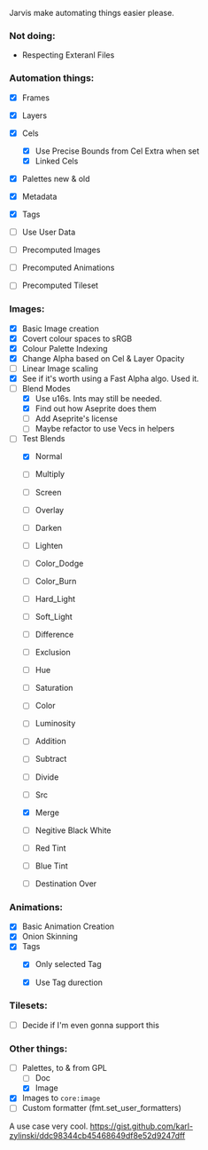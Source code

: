 Jarvis make automating things easier please.

### Not doing:
- Respecting Exteranl Files


### Automation things:
- [x] Frames
- [x] Layers
- [x] Cels
    - [x] Use Precise Bounds from Cel Extra when set
    - [x] Linked Cels
- [x] Palettes new & old
- [x] Metadata
- [x] Tags
- [ ] Use User Data
- [ ] Precomputed Images 
- [ ] Precomputed Animations 
- [ ] Precomputed Tileset 


### Images:
- [x] Basic Image creation
- [x] Covert colour spaces to sRGB
- [x] Colour Palette Indexing
- [x] Change Alpha based on Cel & Layer Opacity
- [ ] Linear Image scaling
- [X] See if it's worth using a Fast Alpha algo. Used it.
- [ ] Blend Modes
    - [x] Use u16s. Ints may still be needed.
    - [x] Find out how Aseprite does them
    - [ ] Add Aseprite's license
    - [ ] Maybe refactor to use Vecs in helpers
- [ ] Test Blends
    - [x] Normal
    - [ ] Multiply
    - [ ] Screen
    - [ ] Overlay
    - [ ] Darken
    - [ ] Lighten
    - [ ] Color_Dodge
    - [ ] Color_Burn
    - [ ] Hard_Light
    - [ ] Soft_Light
    - [ ] Difference
    - [ ] Exclusion
    - [ ] Hue
    - [ ] Saturation
    - [ ] Color
    - [ ] Luminosity
    - [ ] Addition
    - [ ] Subtract
    - [ ] Divide
    - [ ] Src
    - [x] Merge
    - [ ] Negitive Black White
    - [ ] Red Tint
    - [ ] Blue Tint
    - [ ] Destination Over


### Animations:
- [x] Basic Animation Creation
- [x] Onion Skinning
- [x] Tags
    - [x] Only selected Tag
    - [x] Use Tag durection


### Tilesets:
- [ ] Decide if I'm even gonna support this


### Other things:
- [ ] Palettes, to & from GPL 
    - [ ] Doc
    - [x] Image
- [x] Images to `core:image`
- [ ] Custom formatter (fmt.set_user_formatters)

A use case very cool.
https://gist.github.com/karl-zylinski/ddc98344cb45468649df8e52d9247dff

